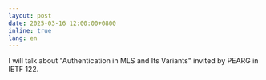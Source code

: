 ```yaml
---
layout: post
date: 2025-03-16 12:00:00+0800
inline: true
lang: en
---
```


I will talk about "Authentication in MLS and Its Variants" invited by PEARG in IETF 122.